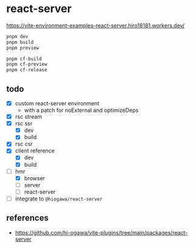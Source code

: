 # react-server

https://vite-environment-examples-react-server.hiro18181.workers.dev/

```sh
pnpm dev
pnpm build
pnpm preview

pnpm cf-build
pnpm cf-preview
pnpm cf-release
```

## todo

- [x] custom react-server environment
  - with a patch for noExternal and optimizeDeps
- [x] rsc stream
- [x] rsc ssr
  - [x] dev
  - [x] build
- [x] rsc csr
- [x] client reference
  - [x] dev
  - [x] build
- [ ] hmr
  - [x] browser
  - [ ] server
  - [ ] react-server
- [ ] integrate to `@hiogawa/react-server`

## references

- https://github.com/hi-ogawa/vite-plugins/tree/main/packages/react-server
